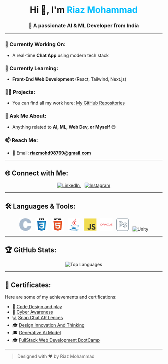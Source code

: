<h1 align="center">Hi 👋, I'm <span style="color:#00bfff;">Riaz Mohammad</span></h1>
<h3 align="center">🚀 A passionate AI & ML Developer from India</h3>

---

### 🔭 Currently Working On:
- A real-time **Chat App** using modern tech stack

### 🌱 Currently Learning:
- **Front-End Web Development** (React, Tailwind, Next.js)

### 👨‍💻 Projects:
- You can find all my work here: [My GitHub Repositories](https://github.com/Riaz1909?tab=repositories)

### 💬 Ask Me About:
- Anything related to **AI, ML, Web Dev, or Myself** 😊

### 📫 Reach Me:
- 📧 Email: **riazmohd98769@gmail.com**

---

## 🌐 Connect with Me:
<p align="center">
  <a href="https://www.linkedin.com/feed/" target="_blank">
    <img src="https://raw.githubusercontent.com/rahuldkjain/github-profile-readme-generator/master/src/images/icons/Social/linked-in-alt.svg" alt="LinkedIn" width="40" height="40" />
  </a>
  &nbsp;&nbsp;
  <a href="https://instagram.com/riaz.1909" target="_blank">
    <img src="https://raw.githubusercontent.com/rahuldkjain/github-profile-readme-generator/master/src/images/icons/Social/instagram.svg" alt="Instagram" width="40" height="40" />
  </a>
</p>

---

## 🛠️ Languages & Tools:
<p align="center">
  <img src="https://raw.githubusercontent.com/devicons/devicon/master/icons/c/c-original.svg" alt="C" width="40" height="40"/>
  &nbsp;
  <img src="https://raw.githubusercontent.com/devicons/devicon/master/icons/css3/css3-original-wordmark.svg" alt="CSS" width="40" height="40"/>
  &nbsp;
  <img src="https://raw.githubusercontent.com/devicons/devicon/master/icons/html5/html5-original-wordmark.svg" alt="HTML" width="40" height="40"/>
  &nbsp;
  <img src="https://raw.githubusercontent.com/devicons/devicon/master/icons/java/java-original.svg" alt="Java" width="40" height="40"/>
  &nbsp;
  <img src="https://raw.githubusercontent.com/devicons/devicon/master/icons/javascript/javascript-original.svg" alt="JavaScript" width="40" height="40"/>
  &nbsp;
  <img src="https://raw.githubusercontent.com/devicons/devicon/master/icons/oracle/oracle-original.svg" alt="Oracle" width="40" height="40"/>
  &nbsp;
  <img src="https://raw.githubusercontent.com/devicons/devicon/master/icons/photoshop/photoshop-line.svg" alt="Photoshop" width="40" height="40"/>
  &nbsp;
  <img src="https://www.vectorlogo.zone/logos/unity3d/unity3d-icon.svg" alt="Unity" width="40" height="40"/>
</p>

---

## 🏆 GitHub Stats:
<p align="center">
  <img src="https://github-readme-stats.vercel.app/api/top-langs?username=riaz1909&show_icons=true&locale=en&layout=compact" alt="Top Languages" />
</p>

---

## 📜 Certificates:
Here are some of my achievements and certifications:

- 🏅 [Cpde,Design and play](cert1.png)  
- 🥇 [Cyber Awareness](cert2.png)  
- 💻 [Snap Chat AR Lences](cert3.png)  
- 🎓 [Design Innovation And Thinking](cert4.png)  
- 🎓 [Generative Ai Model](cert6.png)  
- 🎓 [FullStack Web Development BootCamp](cert7.jpg)  
---

> Designed with ❤️ by Riaz Mohammad
